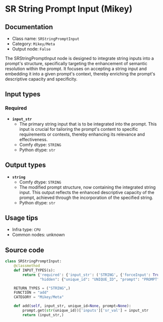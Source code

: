 # SR String Prompt Input (Mikey)
## Documentation
- Class name: `SRStringPromptInput`
- Category: `Mikey/Meta`
- Output node: `False`

The SRStringPromptInput node is designed to integrate string inputs into a prompt's structure, specifically targeting the enhancement of semantic resolution within the prompt. It focuses on accepting a string input and embedding it into a given prompt's context, thereby enriching the prompt's descriptive capacity and specificity.
## Input types
### Required
- **`input_str`**
    - The primary string input that is to be integrated into the prompt. This input is crucial for tailoring the prompt's content to specific requirements or contexts, thereby enhancing its relevance and effectiveness.
    - Comfy dtype: `STRING`
    - Python dtype: `str`
## Output types
- **`string`**
    - Comfy dtype: `STRING`
    - The modified prompt structure, now containing the integrated string input. This output reflects the enhanced descriptive capacity of the prompt, achieved through the incorporation of the specified string.
    - Python dtype: `str`
## Usage tips
- Infra type: `CPU`
- Common nodes: unknown


## Source code
```python
class SRStringPromptInput:
    @classmethod
    def INPUT_TYPES(s):
        return {'required': {'input_str': ('STRING', {'forceInput': True}),},
                "hidden": {"unique_id": "UNIQUE_ID", "prompt": "PROMPT"}}

    RETURN_TYPES = ("STRING",)
    FUNCTION = "add"
    CATEGORY = "Mikey/Meta"

    def add(self, input_str, unique_id=None, prompt=None):
        prompt.get(str(unique_id))['inputs']['sr_val'] = input_str
        return (input_str,)

```
